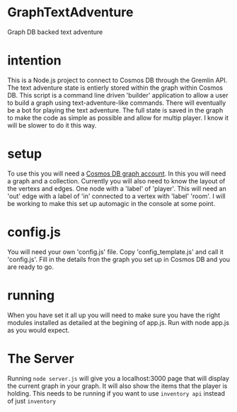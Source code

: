 # GraphTextAdventure
Graph DB backed text adventure

# intention
This is a Node.js project to connect to Cosmos DB through the Gremlin API. The text adventure state is entierly stored within the graph within Cosmos DB. This script is a command line driven 'builder' application to allow a user to build a graph using text-adventure-like commands. There will eventually be a bot for playing the text adventure. The full state is saved in the graph to make the code as simple as possible and allow for multip player. I know it will be slower to do it this way.

# setup
To use this you will need a [Cosmos DB graph account](https://azure.microsoft.com/en-us/services/cosmos-db/  "Cosmos DB Homepage"). In this you will need a graph and a collection. Currently you will also need to know the layout of the vertexs and edges. One node with a 'label' of 'player'. This will need an 'out' edge with a label of 'in' connected to a vertex with 'label' 'room'. I will be working to make this set up automagic in the console at some point.

# config.js
You will need your own 'config.js' file. Copy 'config_template.js' and call it 'config.js'. Fill in the details fron the graph you set up in Cosmos DB and you are ready to go.

# running
When you have set it all up you will need to make sure you have the right modules installed as detailed at the begining of app.js.
Run with node app.js as you would expect.

# The Server
Running ```node server.js``` will give you a localhost:3000 page that will display the current graph in your graph. It will also show the items that the player is holding. This needs to be running if you want to use ```inventory api``` instead of just ```inventory```
